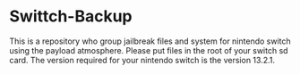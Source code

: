 # Swittch-Backup
 This is a repository who group jailbreak files and system for nintendo switch using the payload atmosphere.
 Please put files in the root of your switch sd card. The version required for your nintendo switch is the version 13.2.1.
